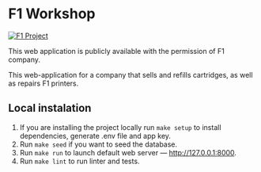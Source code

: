 # F1 Workshop

[![F1 Project](https://github.com/SabirIvaN/f1-project/actions/workflows/main.yml/badge.svg)](https://github.com/SabirIvaN/f1-project/actions/workflows/main.yml)

This web application is publicly available with the permission of F1 company.

This web-application for a company that sells and refills cartridges, as well as repairs F1 printers.

## Local instalation

1. If you are installing the project locally run `make setup` to install dependencies, generate .env file and app key.
2. Run `make seed` if you want to seed the database.
3. Run `make run` to launch default web server — http://127.0.0.1:8000.
4. Run `make lint` to run linter and tests.
